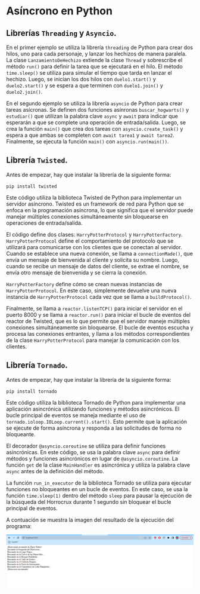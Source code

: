 # Asíncrono en Python

## Librerías `Threading` y `Asyncio`.

En el primer ejemplo se utiliza la librería `threading` de Python para crear dos hilos, uno para cada personaje, y lanzar los hechizos de manera paralela. La clase `LanzamientoDeHechizo` extiende la clase `Thread` y sobrescribe el método `run()` para definir la tarea que se ejecutará en el hilo. El método `time.sleep()` se utiliza para simular el tiempo que tarda en lanzar el hechizo. Luego, se inician los dos hilos con `duelo1.start()` y `duelo2.start()` y se espera a que terminen con `duelo1.join()` y `duelo2.join()`.

En el segundo ejemplo se utiliza la librería `asyncio` de Python para crear tareas asícronas. Se definen dos funciones asínronas `buscar_hogwarts()` y `estudiar()` que utilizan la palabra clave `async` y `await` para indicar que esperarán a que se complete una operación de entrada/salida. Luego, se crea la función `main()` que crea dos tareas con `asyncio.create_task()` y espera a que ambas se completen con `await tarea1` y `await tarea2`. Finalmente, se ejecuta la función `main()` con `asyncio.run(main())`.

## Librería `Twisted`.
Antes de empezar, hay que instalar la librería de la siguiente forma:
```
pip install twisted
```
Este código utiliza la biblioteca Twisted de Python para implementar un servidor asíncrono. Twisted es un framework de red para Python que se enfoca en la programación asíncrona, lo que significa que el servidor puede manejar múltiples conexiones simultáneamente sin bloquearse en operaciones de entrada/salida.

El código define dos clases: `HarryPotterProtocol` y `HarryPotterFactory`. `HarryPotterProtocol` define el comportamiento del protocolo que se utilizará para comunicarse con los clientes que se conectan al servidor. Cuando se establece una nueva conexión, se llama a `connectionMade()`, que envía un mensaje de bienvenida al cliente y solicita su nombre. Luego, cuando se recibe un mensaje de datos del cliente, se extrae el nombre, se envía otro mensaje de bienvenida y se cierra la conexión.

`HarryPotterFactory` define cómo se crean nuevas instancias de `HarryPotterProtocol`. En este caso, simplemente devuelve una nueva instancia de `HarryPotterProtocol` cada vez que se llama a `buildProtocol()`.

Finalmente, se llama a `reactor.listenTCP()` para iniciar el servidor en el puerto 8000 y se llama a `reactor.run()` para iniciar el bucle de eventos del reactor de Twisted, que es lo que permite que el servidor maneje múltiples conexiones simultáneamente sin bloquearse. El bucle de eventos escucha y procesa las conexiones entrantes, y llama a los métodos correspondientes de la clase `HarryPotterProtocol` para manejar la comunicación con los clientes.

## Librería `Tornado`.
Antes de empezar, hay que instalar la librería de la siguiente forma:
```
pip install tornado
```
Este código utiliza la biblioteca Tornado de Python para implementar una aplicación asincrónica utilizando funciones y métodos asincrónicos. El bucle principal de eventos se maneja mediante el uso de `tornado.ioloop.IOLoop.current().start()`. Esto permite que la aplicación se ejecute de forma asíncrona y responda a las solicitudes de forma no bloqueante. 

El decorador `@asyncio.coroutine` se utiliza para definir funciones asincrónicas. En este código, se usa la palabra clave `async` para definir métodos y funciones asincrónicos en lugar de `@asyncio.coroutine`. La función `get` de la clase `MainHandler` es asincrónica y utiliza la palabra clave `async` antes de la definición del método. 

La función `run_in_executor` de la biblioteca Tornado se utiliza para ejecutar funciones no bloqueantes en un bucle de eventos. En este caso, se usa la función `time.sleep(1)` dentro del método `sleep` para pausar la ejecución de la búsqueda del Horrocrux durante 1 segundo sin bloquear el bucle principal de eventos. 

A contuación se muestra la imagen del resultado de la ejecución del programa:

![alt text](./PRUEBA.png "Resultado de la ejecución del programa")

